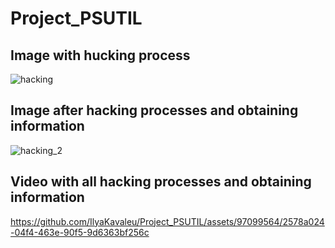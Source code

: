 <h1>Project_PSUTIL</h1>
<h2>Image with hucking process</h2>

![hacking](https://github.com/IlyaKavaleu/Project_PSUTIL/assets/97099564/d4fdb7d7-3710-4545-be1a-0a4023cdd71d)



<h2>Image after hacking processes and obtaining information</h2>

![hacking_2](https://github.com/IlyaKavaleu/Project_PSUTIL/assets/97099564/ae2aaa85-b5de-43a7-8cfe-c279ccbe8c46)



<h2>Video with all hacking processes and obtaining information</h2>

https://github.com/IlyaKavaleu/Project_PSUTIL/assets/97099564/2578a024-04f4-463e-90f5-9d6363bf256c


